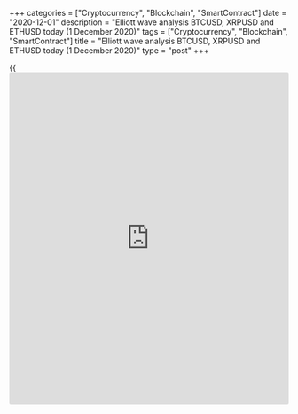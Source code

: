 +++
categories = ["Cryptocurrency", "Blockchain", "SmartContract"]
date = "2020-12-01"
description = "Elliott wave analysis BTCUSD, XRPUSD and ETHUSD today (1 December 2020)"
tags = ["Cryptocurrency", "Blockchain", "SmartContract"]
title = "Elliott wave analysis BTCUSD, XRPUSD and ETHUSD today (1 December 2020)"
type = "post"
+++

{{<iframe id="large-banner" src="https://www.bounty.group/#slide=13.0" width="100%" height="600" scrolling="no" style="border: 0px solid rgb(216, 221, 230); border-radius: 3px;">}}

2020-12-01

2020-12-01

Short-term forecast for BTCUSD, XRPUSD and ETHUSD 01.12.2020Roman Onegin

I welcome my readers!

I have prepared a short-term cryptocurrency forecast based on Elliott
wave analysis of Bitcoin, Ripple, and Ethereum. I suggest entry signals
to trade each cryptocurrency.

Three major cryptocurrency pairs are following long impulse waves. There
are forming final sub-waves.

The article covers the following subjects:

## Elliott wave Bitcoin analysis ****

After the sideways corrective wave B completed as a contracting
triangle, the price has been sharply rising in the impulse wave C. Wave
C is about to end soon. There is developing the final impulse wave [5]
with wave C. Wave [5] should end at a level of about 20550.00.
Therefore, the BTCUSD market should be rising to this level. It is
relevant to enter long positions.

### Trading plan for [BTCUSD][1] today:

Buy 19642.00. TP 20550.00

* * *

## Elliott wave Ripple analysis

 ****

The Ripple continues forming the bullish trend. There is forming the
final wave (Y) as a simple zigzag composed of three sub-waves A-B-C.
Wave A has completed as a leading diagonal, wave B is a bearish triple
zigzag. There is unfolding a powerful impulse C with the four sub-waves
completed inside; the final wave [5] is still developing. The price is
likely to be rising to a level of 0.860. Therefore, one could enter
purchases.

### Trading plan for **[XRPUSD][2]** today:

Buy 0.650, TP 0.860

* * *

## Elliott wave Ethereum analysis

 ****

The ETHUSD market continues following the final impulse wave C, which is
an element of the bullish zigzag (Y) of a larger degree. There is
forming the final leg of the C wave, wave [5]. Wave [5] should not be
long, it could end at a level of about 665.00. It is relevant to enter
long positions with a take profit at the end of the C impulse.

### Trading plan for  **[ETHUSD][3] **today:

Buy 606.75, TP 665.00

* * *

P.S. Did you like my article? Share it in social networks: it will be
the best “thank you" :)

Ask me questions and comment below. I’ll be glad to answer your
questions and give necessary explanations.

 **Useful links:**

  * I recommend trying to trade with a reliable broker [here][4]. The system allows you to trade by yourself or copy successful traders from all across the globe.
  * Use my promo-code BLOG for getting deposit bonus 50% on LiteForex platform. Just enter this code in the appropriate field while [depositing][5] your trading account.
  * Telegram chat for traders: <t.me/liteforexengchat>. We are sharing the signals and trading experience
  * Telegram channel with high-quality analytics, Forex reviews, training articles, and other useful things for traders <t.me/liteforex>



The content of this article reflects the author’s opinion and does not
necessarily reflect the official position of LiteForex. The material
published on this page is provided for informational purposes only and
should not be considered as the provision of investment advice for the
purposes of Directive 2004/39/EC.

Rate this article:

{{value}}

( {{count}} {{title}} )

   1. my.liteforex.com/trading/chart?symbol=BTCUSD
   2. my.liteforex.com/trading/chart?symbol=XRPUSD
   3. my.liteforex.com/trading/chart?symbol=ETHUSD
   4. my.liteforex.com/?category=analysts-opinions&slug=short-term-forecast-for-[BTC](https://www.playgroundfx.com/blog/who-is-the-creator-of-bitcoin/)usd-xrpusd-and-ethusd-01122020&openPopup=%2Fregistration%2Fpopup&utm_source=blog&utm_medium=article&utm_campaign=bonus
   5. my.liteforex.com/deposit/?category=analysts-opinions&slug=short-term-forecast-for-[BTC](https://www.playgroundfx.com/blog/who-is-the-creator-of-bitcoin/)usd-xrpusd-and-ethusd-01122020&promo_code=BLOG&utm_source=blog&utm_medium=article&utm_campaign=bonus